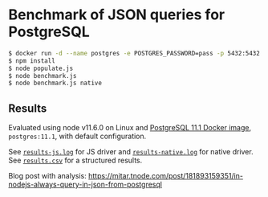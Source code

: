 # Benchmark of JSON queries for PostgreSQL

```bash
$ docker run -d --name postgres -e POSTGRES_PASSWORD=pass -p 5432:5432 postgres:11.1
$ npm install
$ node populate.js
$ node benchmark.js
$ node benchmark.js native
```

## Results

Evaluated using node v11.6.0 on Linux and [PostgreSQL 11.1 Docker image](https://hub.docker.com/_/postgres/),
`postgres:11.1`, with default configuration.

See [`results-js.log`](./results-js.log) for JS driver and [`results-native.log`](./results-native.log) for native driver. See [`results.csv`](./results.csv) for a structured results.

Blog post with analysis: https://mitar.tnode.com/post/181893159351/in-nodejs-always-query-in-json-from-postgresql

